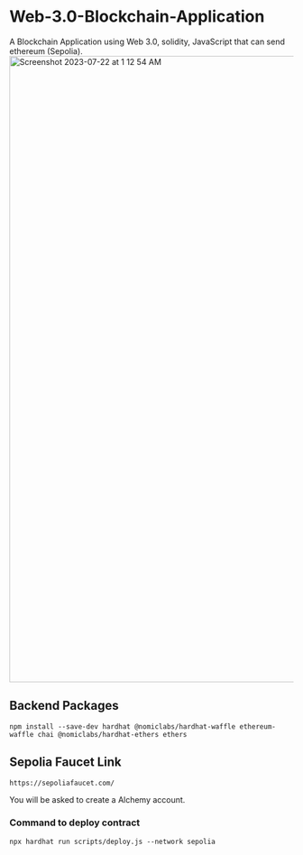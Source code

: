 # Web-3.0-Blockchain-Application
A Blockchain Application using Web 3.0, solidity, JavaScript that can send ethereum (Sepolia).
<img width="1111" alt="Screenshot 2023-07-22 at 1 12 54 AM" src="https://github.com/sameersk2k/Web-3.0-Blockchain-Application/assets/115322069/86456b93-11d8-4b95-8de7-3e2cf53b7822">

## Backend Packages
```
npm install --save-dev hardhat @nomiclabs/hardhat-waffle ethereum-waffle chai @nomiclabs/hardhat-ethers ethers
```
## Sepolia Faucet Link
```
https://sepoliafaucet.com/
```
You will be asked to create a Alchemy account.

### Command to deploy contract
```
npx hardhat run scripts/deploy.js --network sepolia
```

